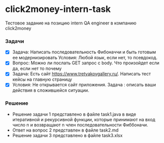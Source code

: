 # click2money-intern-task
Тестовое задание на позицию intern QA engineer в компанию click2money

### Задачи
- [x] Задача: Написать последовательность Фибоначчи и быть готовым ее модернизировать
  Условия: Любой язык, если нет, то псевдокод.
- [x] Вопрос: Можно ли послать GET запрос с body. Что произойдет если да, если нет то почему
- [x] Задача: Есть сайт https://www.tretyakovgallery.ru/. Написать тест кейсы на главную страницу
- [x] Условия: Не открывается сайт приложения. Задача : описать ваши действия в сложившейся ситуации.

### Решение
- Решение задачи 1 представлено в файле task1.java в виде итеративной и рекурсивной функции, которые принимают на вход число n и возвращают n член последовательности Фиббоначи.
- Ответ на вопрос 2 представлен в файле task2.md
- Решение задачи 3 представлено в файле task3.xlsx
